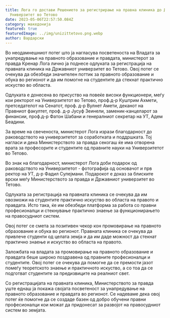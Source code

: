 ```yaml
---
title: Лога го достави Решението за регистрирање на правна клиника до Државниот
  Универзитет во Тетово
date: 2023-05-06T22:57:50.084Z
category: македонија
featured: true
featuredImage: ../img/unizittetovo.png.webp
author: Вардарски
---
```


Во неодамнешниот потег што ја нагласува посветеноста на Владата за унапредување на правното образование и правдата, министерот за правда Кренар Лога лично ја поднесе одлуката за регистрација на правната клиника на Државниот универзитет во Тетово. Овој потег се очекува да обезбеди значителен поттик за правното образование и обука во регионот и да им помогне на студентите да стекнат практично искуство во областа.

Одлуката е донесена во присуство на повеќе високи функционери, меѓу кои ректорот на Универзитетот во Тетово, проф.д-р Куштрим Ахмети, претседателот на Сенатот, проф. д-р Вулнет Амети, деканот на Правниот факултет, проф. д-р Јусуф Зеинели, заменик-канцеларот за финансии, проф.д-р Фатон Шабани и генералниот секретар на УТ, Адем Беадини.

За време на свеченоста, министерот Лога изрази благодарност до раководството на универзитетот за соработката и поддршката. Тој нагласи и дека Министерството за правда секогаш ќе има отворена врата за професорите и студентите од правните науки на Универзитетот во Тетово.

Во знак на благодарност, министерот Лога доби подарок од раководството на Универзитетот - фотографија од основачот и прв ректор на УТ, д-р Фадил Сулејмани. Подарокот е доказ за блиските врски меѓу Министерството за правда и Државниот универзитет во Тетово.

Одлуката за регистрација на правната клиника се очекува да им овозможи на студентите практично искуство во областа на правото и правдата. Исто така, ќе им обезбеди платформа за работа со правни професионалци и стекнување практично знаење за функционирањето на правосудниот систем.

Овој потег се смета за позитивен чекор кон промовирање на правното образование и обука во регионот. Правната клиника се очекува да привлече студенти од целата земја и да им даде можност да стекнат практично знаење и искуство во областа на правото.

Заложбата на владата за промовирање на правното образование и правдата беше широко поздравена од правните професионалци и студентите. Овој потег се очекува да помогне да се премости јазот помеѓу теоретското знаење и практичното искуство, а со тоа да се подготват студентите за предизвиците на реалниот свет.

Со регистрацијата на правната клиника, Министерството за правда уште еднаш ја покажа својата посветеност за унапредување на правното образование и правдата во регионот. Се надеваме дека овој потег ќе помогне да се создаде базен од добро обучени правни професионалци кои можат да придонесат за развојот на правосудниот систем во земјата.

